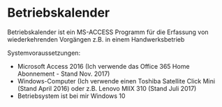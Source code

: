 # Betriebskalender
Betriebskalender ist ein MS-ACCESS Programm für die Erfassung von wiederkehrenden Vorgängen z.B. in einem Handwerksbetrieb

Systemvoraussetzungen: 
- Microsoft Access 2016 (Ich verwende das Office 365 Home Abonnement - Stand Nov. 2017) 
- Windows-Computer (Ich verwende einen Toshiba Satellite Click Mini (Stand April 2016) oder z.B. Lenovo MIIX 310 (Stand Juli 2017)
- Betriebsystem ist bei mir Windows 10


